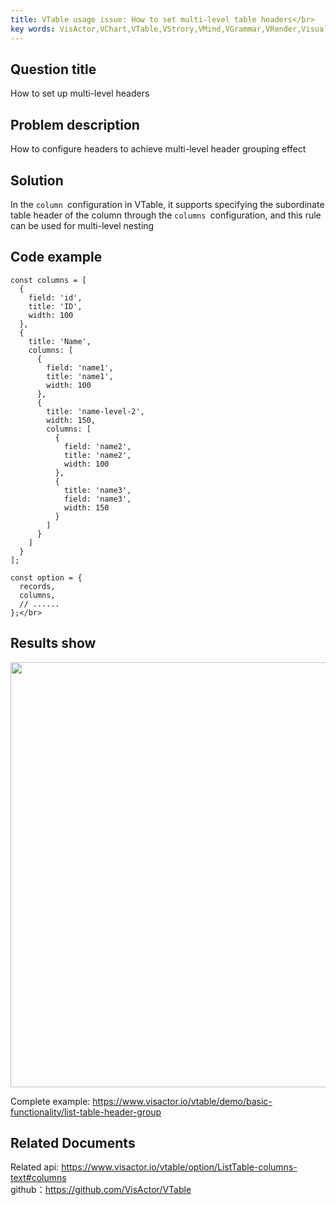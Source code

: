 ```yaml
---
title: VTable usage issue: How to set multi-level table headers</br>
key words: VisActor,VChart,VTable,VStrory,VMind,VGrammar,VRender,Visualization,Chart,Data,Table,Graph,Gis,LLM
---
```

## Question title

How to set up multi-level headers</br>


## Problem description

How to configure headers to achieve multi-level header grouping effect</br>


## Solution

In the `column `configuration in VTable, it supports specifying the subordinate table header of the column through the `columns `configuration, and this rule can be used for multi-level nesting</br>


## Code example

```
const columns = [
  {
    field: 'id',
    title: 'ID',
    width: 100
  },
  {
    title: 'Name',
    columns: [
      {
        field: 'name1',
        title: 'name1',
        width: 100
      },
      {
        title: 'name-level-2',
        width: 150,
        columns: [
          {
            field: 'name2',
            title: 'name2',
            width: 100
          },
          {
            title: 'name3',
            field: 'name3',
            width: 150
          }
        ]
      }
    ]
  }
];

const option = {
  records,
  columns,
  // ......
};</br>
```


## Results show

<img src='https://cdn.jsdelivr.net/gh/xuanhun/articles/visactor/img/T2Qlb7bjrop6MoxoEYRcXDT2nuc.gif' alt='' width='936' height='680'>

Complete example: https://www.visactor.io/vtable/demo/basic-functionality/list-table-header-group</br>
## Related Documents

Related api: https://www.visactor.io/vtable/option/ListTable-columns-text#columns</br>
github：https://github.com/VisActor/VTable</br>



